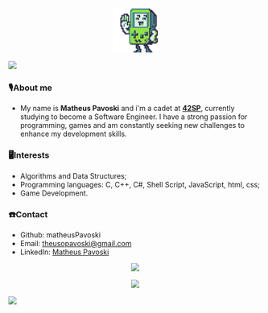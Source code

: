 <p align='center'>
<img width=90 height=90 src='https://github.com/matheusPavoski/matheusPavoski/blob/main/giphy.gif'>
</p>

<img src="https://capsule-render.vercel.app/api?type=waving&color=0163EE&height=120&section=header&text=Hey%20there,%20welcome%20to%20my%20%github%20profile!&fontSize=30&fontColor=FFFFFF&animation=twinkling&fontAlignY=30"/>

### :studio_microphone:About me 
- My name is <strong>Matheus Pavoski</strong> and i'm a cadet at <a href="https://www.42sp.org.br/" target="_blank"><strong>42SP</strong></a>, currently studying to become a Software Engineer. I have a strong passion for programming, games and am constantly
seeking new challenges to enhance my development skills.
### :desktop_computer:Interests 
- Algorithms and Data Structures;
- Programming languages: C, C++, C#, Shell Script, JavaScript, html, css;
- Game Development.
### :telephone:Contact 
- Github: matheusPavoski
- Email: theusopavoski@gmail.com
- LinkedIn: [Matheus Pavoski](https://www.linkedin.com/in/matheus-pavoski-a5601b190/)
<p align='center'>
<img src="https://github-readme-stats.vercel.app/api?username=matheusPavoski&theme=transparent">
</p>
<p align='center'>
<img src="https://github-readme-stats.vercel.app/api/top-langs/?username=matheusPavoski&theme=transparent">
</p>
<img src="https://capsule-render.vercel.app/api?type=waving&color=0163EE&height=120&section=footer"/>

